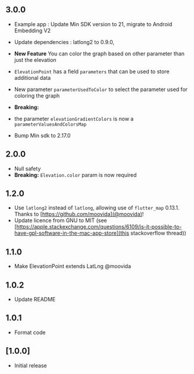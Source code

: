 ## 3.0.0
* Example app : Update Min SDK version to 21, migrate to Android Embedding V2
* Update dependencies : latlong2 to 0.9.0,

* **New Feature**  You can color the graph based on other parameter than just the elevation
* `ElevationPoint` has a field `parameters` that can be used to store additional data
* New parameter `parameterUsedToColor` to select the parameter used for coloring the graph

* **Breaking:** 
* the parameter `elevationGradientColors` is now a `parameterValuesAndColorsMap`
* Bump Min sdk to 2.17.0


## 2.0.0


* Null safety
* **Breaking:** `Elevation.color` param is now required

## 1.2.0

* Use `latlong2` instead of `latlong`, allowing use of `flutter_map` 0.13.1. Thanks to [https://github.com/moovida](@moovida)!
* Update licence from GNU to MIT (see [https://apple.stackexchange.com/questions/6109/is-it-possible-to-have-gpl-software-in-the-mac-app-store](this stackoverflow thread))

## 1.1.0

* Make ElevationPoint extends LatLng @moovida

## 1.0.2

* Update README

## 1.0.1

* Format code

## [1.0.0]

* Initial release
